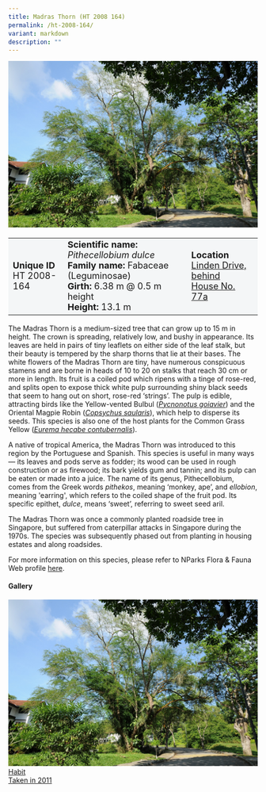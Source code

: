 ```yaml
---
title: Madras Thorn (HT 2008 164)
permalink: /ht-2008-164/
variant: markdown
description: ""
---
```

<div class="isomer-image-wrapper">
<img src="/images/Heritage_trees_photos/pitdul_ht2008-164_habitold.jpg">
</div><table style="minWidth: 100px; font-size: 18px; background: #F4F6F7">
<tbody><tr>
<td rowspan="1" colspan="1">
<strong>Unique ID</strong>
<br>HT 2008-164
</td>
<td rowspan="1" colspan="1">
	<strong>Scientific name:</strong> <em>Pithecellobium dulce</em>
<br><strong>Family name: </strong>Fabaceae (Leguminosae)
<br><strong>Girth: </strong>6.38 m @ 0.5 m height
<br><strong>Height: </strong>13.1 m
</td>
<td rowspan="1" colspan="1">
<strong>Location</strong><a href="https://www.onemap.gov.sg/?lat=1.337402000001995&amp;lng=103.80192300000328">
 <br>Linden Drive, behind<br>House No. 77a</a>
</td>
</tr>
</tbody>
</table>
<p>The Madras Thorn is a medium-sized tree that can grow up to 15 m in height. The crown is spreading, relatively low, and bushy in appearance. Its leaves are held in pairs of tiny leaflets on either side of the leaf stalk, but their beauty is tempered by the sharp thorns that lie at their bases. The white flowers of the Madras Thorn are tiny, have numerous conspicuous stamens and are borne in heads of 10 to 20 on stalks that reach 30 cm or more in length. Its fruit is a coiled pod which ripens with a tinge of rose-red, and splits open to expose thick white pulp surrounding shiny black seeds that seem to hang out on short, rose-red ‘strings’. The pulp is edible, attracting birds like the Yellow-vented Bulbul (<a href=""><em>Pycnonotus goiavier</em></a>) and the Oriental Magpie Robin (<a href="https://www.nparks.gov.sg/florafaunaweb/fauna/7/4/748"><em>Copsychus saularis</em></a>), which help to disperse its seeds. This species is also one of the host plants for the Common Grass Yellow (<a href="https://www.nparks.gov.sg/florafaunaweb/fauna/9/4/948"><em>Eurema hecabe contubernalis</em></a>).</p>
  
<p>A native of tropical America, the Madras Thorn was introduced to this region by the Portuguese and Spanish. This species is useful in many ways — its leaves and pods serve as fodder; its wood can be used in rough construction or as firewood; its bark yields gum and tannin; and its pulp can be eaten or made into a juice. The name of its genus,&nbsp;Pithecellobium, comes from the Greek words&nbsp;<em>pithekos</em>, meaning ‘monkey, ape’, and&nbsp;<em>ellobion</em>, meaning 'earring', which refers to the coiled shape of the fruit pod. Its specific epithet,&nbsp;<em>dulce</em>, means ‘sweet’, referring to sweet seed aril.</p>
  
<p>The Madras Thorn was once a commonly planted roadside tree in Singapore, but suffered from caterpillar attacks in Singapore during the 1970s. The species was subsequently phased out from planting in housing estates and along roadsides.</p>

<p>For more information on this species, please refer to NParks Flora &amp; Fauna Web profile <a href="https://www.nparks.gov.sg/florafaunaweb/flora/3/0/3065">here</a>.</p>

<h4><b>Gallery</b></h4>
<div class="isomer-card-grid">
<a href="/images/Heritage_trees_photos/pitdul_ht2008-164_habitold.jpg" class="isomer-card">
<div class="isomer-card-image">
<div class="isomer-image-wrapper"><img src="/images/Heritage_trees_photos/pitdul_ht2008-164_habitold.jpg"></div></div>
<div class="isomer-card-body"><div class="isomer-card-title">Habit</div><div class="isomer-card-description">Taken in 2011</div></div></a><p></p></div>